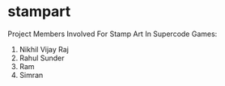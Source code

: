 # stampart

Project Members Involved For Stamp Art In Supercode Games:
1. Nikhil Vijay Raj
2. Rahul Sunder 
3. Ram
4. Simran 
